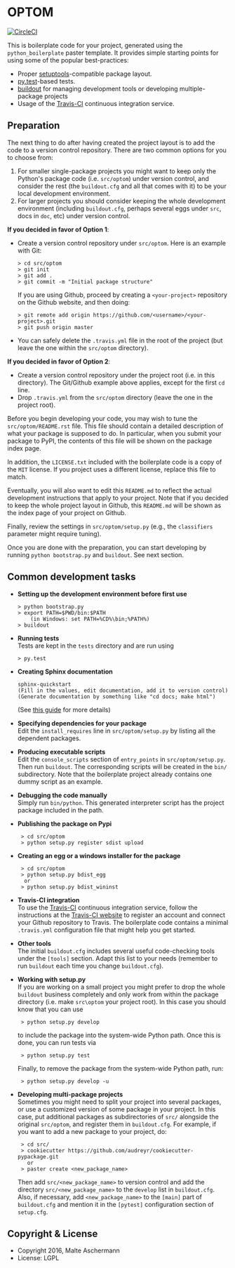 OPTOM
==========================

[![CircleCI](https://circleci.com/gh/masc/optom/tree/master.svg?style=shield&circle-token=ff9f6072df84edef937bff818eb00102157245b4)](https://circleci.com/gh/masc/optom/tree/master)

This is boilerplate code for your project, generated using the `python_boilerplate` paster template. It provides simple starting points for using some of the popular best-practices:

  * Proper [setuptools](https://pypi.python.org/pypi/setuptools)-compatible package layout.
  * [py.test](http://pytest.org/)-based tests.
  * [buildout](http://www.buildout.org/) for managing development tools or developing multiple-package projects
  * Usage of the [Travis-CI](https://travis-ci.org/) continuous integration service.

Preparation
-----------

The next thing to do after having created the project layout is to add the code to a version control repository. There are two common options for you to choose from:

  1. For smaller single-package projects you might want to keep only the Python's package code (i.e. `src/optom`) under version control, and consider the rest (the `buildout.cfg` and all that comes with it) to be your local development environment.
  2. For larger projects you should consider keeping the whole development environment (including `buildout.cfg`, perhaps several eggs under `src`, docs in `doc`, etc) under version control.

**If you decided in favor of Option 1**:

  - Create a version control repository under `src/optom`. Here is an example with Git:

        > cd src/optom
        > git init
        > git add .
        > git commit -m "Initial package structure"

    If you are using Github, proceed by creating a `<your-project>` repository on the Github website, and then doing:

        > git remote add origin https://github.com/<username>/<your-project>.git
        > git push origin master

  - You can safely delete the `.travis.yml` file in the root of the project (but leave the one within the `src/optom` directory).

**If you decided in favor of Option 2**:

  - Create a version control repository under the project root (i.e. in this directory). The Git/Github example above applies, except for the first `cd` line.
  - Drop `.travis.yml` from the `src/optom` directory (leave the one in the project root).

Before you begin developing your code, you may wish to tune the `src/optom/README.rst` file. This file should contain a detailed description of what your package is supposed to do. In particular, when you submit your package to PyPI, the contents of this file will be shown on the package index page.

In addition, the `LICENSE.txt` included with the boilerplate code is a copy of the `MIT` license. If you project uses a different license, replace this file to match.

Eventually, you will also want to edit this `README.md` to reflect the actual development instructions that apply to your project. Note that if you decided to keep the whole project layout in Github, this `README.md` will be shown as the index page of your project on Github.

Finally, review the settings in `src/optom/setup.py` (e.g., the `classifiers` parameter might require tuning).

Once you are done with the preparation, you can start developing by running `python bootstrap.py` and `buildout`. See next section.

Common development tasks
------------------------

  * **Setting up the development environment before first use**

        > python bootstrap.py
        > export PATH=$PWD/bin:$PATH  
            (in Windows: set PATH=%CD%\bin;%PATH%)
        > buildout

  * **Running tests**  
    Tests are kept in the `tests` directory and are run using

        > py.test

  * **Creating Sphinx documentation**

        sphinx-quickstart
        (Fill in the values, edit documentation, add it to version control)
        (Generate documentation by something like "cd docs; make html")

    (See [this guide](http://sphinx-doc.org/tutorial.html) for more details)

  * **Specifying dependencies for your package**  
    Edit the `install_requires` line in `src/optom/setup.py` by listing all the dependent packages.

  * **Producing executable scripts**  
    Edit the `console_scripts` section of `entry_points` in `src/optom/setup.py`. Then run `buildout`. The corresponding scripts will be created in the `bin/` subdirectory. Note that the boilerplate project already contains one dummy script as an example.

  * **Debugging the code manually**  
    Simply run `bin/python`. This generated interpreter script has the project package included in the path.

  * **Publishing the package on Pypi**

         > cd src/optom
         > python setup.py register sdist upload

  * **Creating an egg or a windows installer for the package**

         > cd src/optom
         > python setup.py bdist_egg
          or
         > python setup.py bdist_wininst

  * **Travis-CI integration**  
    To use the [Travis-CI](https://travis-ci.org/) continuous integration service, follow the instructions at the [Travis-CI website](https://travis-ci.org/) to register an account and connect your Github repository to Travis. The boilerplate code contains a minimal `.travis.yml` configuration file that might help you get started.

  * **Other tools**  
    The initial `buildout.cfg` includes several useful code-checking tools under the `[tools]` section. Adapt this list to your needs (remember to run `buildout` each time you change `buildout.cfg`).

  * **Working with setup.py**  
    If you are working on a small project you might prefer to drop the whole `buildout` business completely and only work from within the package directory (i.e. make `src\optom` your project root). In this case you should know that you can use

         > python setup.py develop

    to include the package into the system-wide Python path. Once this is done, you can run tests via

         > python setup.py test

    Finally, to remove the package from the system-wide Python path, run:

         > python setup.py develop -u

  * **Developing multi-package projects**  
    Sometimes you might need to split your project into several packages, or use a customized version of some package in your project. In this case, put additional packages as subdirectories of `src/` alongside the original `src/optom`, and register them in `buildout.cfg`. For example, if you want to add a new package to your project, do:

         > cd src/
         > cookiecutter https://github.com/audreyr/cookiecutter-pypackage.git
           or
         > paster create <new_package_name>

    Then add `src/<new_package_name>` to version control and add the directory `src/<new_package_name>` to the `develop` list in `buildout.cfg`. Also, if necessary, add `<new_package_name>` to the `[main]` part of `buildout.cfg` and mention it in the `[pytest]` configuration section of `setup.cfg`.

Copyright & License
-------------------

  * Copyright 2016, Malte Aschermann
  * License: LGPL
